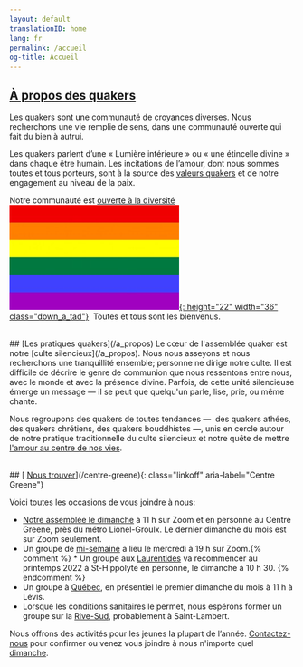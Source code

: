 ```yaml
---
layout: default
translationID: home
lang: fr
permalink: /accueil
og-title: Accueil
---
```

## [À propos des quakers](/intro-fr)

Les quakers sont une communauté de croyances diverses. Nous recherchons une vie remplie de sens, dans une communauté ouverte qui fait du bien à autrui. 

Les quakers parlent d’une « Lumière intérieure » ou « une étincelle divine » dans chaque être humain. Les incitations de l’amour, dont nous sommes toutes et tous porteurs, sont à la source des [valeurs quakers](/témoignages) et de notre engagement au niveau de la paix.

Notre communauté est [ouverte à la diversité](/intro-fr) &nbsp;[![Drapeau arc-en-ciel](/assets/images/Rainbow-Flag.jpg){: height="22" width="36" class="down_a_tad"}](/intro-fr) &nbsp;Toutes et tous sont les bienvenus.

<br>
## [Les pratiques quakers](/a_propos)
Le cœur de l'assemblée quaker est notre [culte silencieux](/a_propos). Nous nous asseyons et nous recherchons une tranquillité ensemble; personne ne dirige notre culte. Il est difficile de décrire le genre de communion que nous ressentons entre nous, avec le monde et avec la présence divine. Parfois, de cette unité silencieuse émerge un message — il se peut que quelqu'un parle, lise, prie, ou même chante.

Nous regroupons des quakers de toutes tendances&nbsp;—&nbsp; des quakers athées, des quakers chrétiens, des quakers bouddhistes&nbsp;—,&nbsp;unis en cercle autour de notre pratique traditionnelle du culte silencieux et notre quête de mettre [l'amour au centre de nos vies](/intro-fr).

<br>
## [<i class="fas fa-map-marker-alt fa-fw color-1-dark-text"></i> <u>Nous trouver</u>](/centre-greene){: class="linkoff" aria-label="Centre Greene"}

Voici toutes les occasions de vous joindre à nous:
* [Notre assemblée le dimanche](/centre-greene) à 11 h sur Zoom et en personne au Centre Greene, près du métro Lionel-Groulx. Le dernier dimanche du mois est sur Zoom seulement.
* Un groupe de [mi-semaine](/mi-semaine) a lieu le mercredi à 19 h sur Zoom.{% comment %} * Un groupe aux [Laurentides](/laurentides) va recommencer au printemps 2022 à St-Hippolyte en personne, le dimanche à 10 h 30. {% endcomment %}
* Un groupe à [Québec](/quebec), en présentiel le premier dimanche du mois à 11 h à Lévis.
* Lorsque les conditions sanitaires le permet, nous espérons former un groupe sur la [Rive-Sud](/rive-sud), probablement à Saint-Lambert.

Nous offrons des activités pour les jeunes la plupart de l’année. [Contactez-nous](/contact-fr) pour confirmer ou venez vous joindre à nous n'importe quel [dimanche](/centre-greene).
